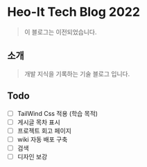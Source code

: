 # Heo-It Tech Blog 2022
> 이 블로그는 이전되었습니다.

## 소개
> 개발 지식을 기록하는 기술 블로그 입니다.

## Todo
- [ ] TailWind Css 적용 (학습 목적)
- [ ] 게시글 목차 표시
- [ ] 프로젝트 회고 페이지
- [ ] wiki 자동 배포 구축
- [ ] 검색
- [ ] 디자인 보강 
